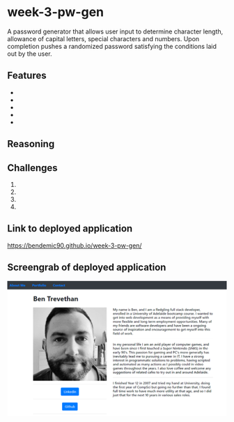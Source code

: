 # week-3-pw-gen
A password generator that allows user input to determine character length, allowance of capital letters, special characters and numbers.
Upon completion pushes a randomized password satisfying the conditions laid out by the user.

## Features
*  
* 
* 
* 
* 

## Reasoning


## Challenges
1. 
2. 
3. 
4. 

## Link to deployed application
https://bendemic90.github.io/week-3-pw-gen/

## Screengrab of deployed application
![index.html](https://github.com/bendemic90/Week-2-portfolio/blob/main/assets/grab1.png)
